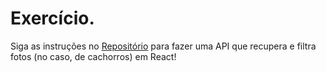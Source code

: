 # Exercício.

Siga as instruções no [Repositório](https://github.com/Thiago-FR/exercise-dog-image) para fazer uma API que recupera e filtra fotos (no caso, de cachorros) em React!
